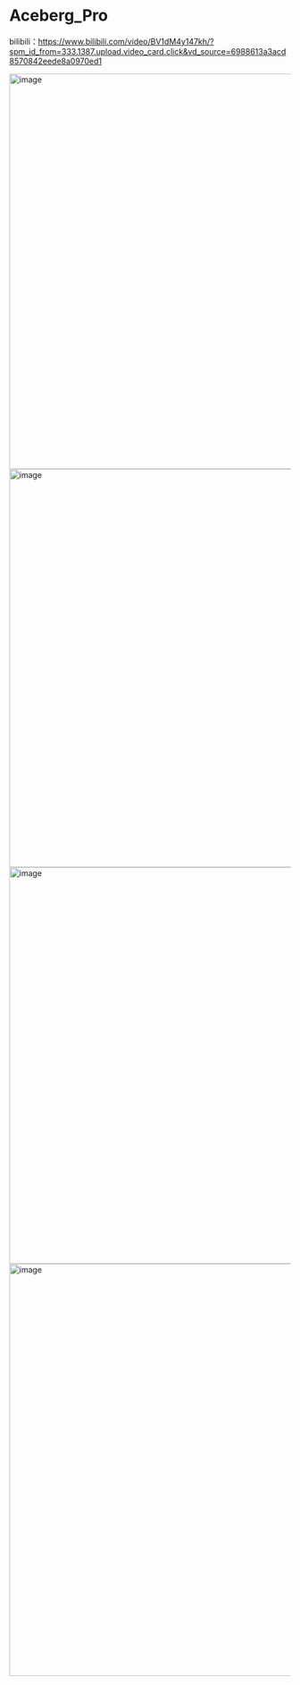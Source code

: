 # Aceberg_Pro
bilibili：https://www.bilibili.com/video/BV1dM4y147kh/?spm_id_from=333.1387.upload.video_card.click&vd_source=6988613a3acd8570842eede8a0970ed1

<img width="707" alt="image" src="https://github.com/user-attachments/assets/3749f251-265a-47f4-a999-d6bd57db28fb" />

<img width="712" alt="image" src="https://github.com/user-attachments/assets/f62d0235-9ca6-4b60-8d42-82435cbb9977" />

<img width="709" alt="image" src="https://github.com/user-attachments/assets/3e7c5e80-3256-49cc-8f50-aacafe9864d0" />

<img width="737" alt="image" src="https://github.com/user-attachments/assets/4b3bed53-4be3-427b-b128-cd483b464bf8" />
